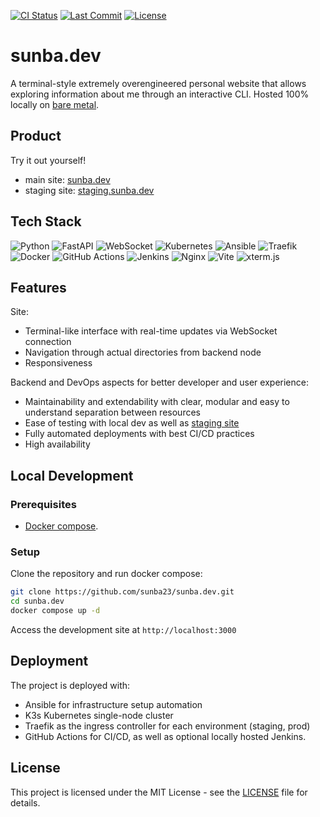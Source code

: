 [![CI Status](https://github.com/sunba23/sunba.dev/actions/workflows/build_push_deploy.yml/badge.svg)](https://github.com/sunba23/sunba.dev/actions/workflows/build_push_deploy.yml)
[![Last Commit](https://img.shields.io/github/last-commit/sunba23/sunba.dev)](https://github.com/sunba23/sunba.dev/commits/master)
[![License](https://img.shields.io/badge/License-MIT%2FX11-blue.svg)](https://github.com/sunba23/sunba.dev/blob/master/LICENSE)

# sunba.dev
A terminal-style extremely overengineered personal website that allows exploring information about me through an interactive CLI. Hosted 100% locally on [bare metal](https://www.gmktec.com/products/nucbox-g3-most-cost-effective-mini-pc-with-intel-n100-processor).

## Product
Try it out yourself!
- main site: [sunba.dev](https://sunba.dev)
- staging site: [staging.sunba.dev](https://staging.sunba.dev:8443)

## Tech Stack
![Python](https://img.shields.io/badge/Python-3776AB?style=for-the-badge&logo=python&logoColor=white)
![FastAPI](https://img.shields.io/badge/FastAPI-009688?style=for-the-badge&logo=fastapi&logoColor=white)
![WebSocket](https://img.shields.io/badge/WebSocket-010101?style=for-the-badge&logo=socket.io&logoColor=white)
![Kubernetes](https://img.shields.io/badge/Kubernetes-326CE5?style=for-the-badge&logo=kubernetes&logoColor=white)
![Ansible](https://img.shields.io/badge/Ansible-000000?style=for-the-badge&logo=ansible&logoColor=white)
![Traefik](https://img.shields.io/badge/Traefik-24A1C1?style=for-the-badge&logo=traefik&logoColor=white)
![Docker](https://img.shields.io/badge/Docker-2496ED?style=for-the-badge&logo=docker&logoColor=white)
![GitHub Actions](https://img.shields.io/badge/GitHub_Actions-2088FF?style=for-the-badge&logo=github-actions&logoColor=white)
![Jenkins](https://img.shields.io/badge/Jenkins-009639?style=for-the-badge&logo=jenkins&logoColor=white)
![Nginx](https://img.shields.io/badge/Nginx-009639?style=for-the-badge&logo=nginx&logoColor=white)
![Vite](https://img.shields.io/badge/Vite-646CFF?style=for-the-badge&logo=vite&logoColor=white)
![xterm.js](https://img.shields.io/badge/xterm.js-000000?style=for-the-badge&logo=terminal&logoColor=white)

## Features
Site:
- Terminal-like interface with real-time updates via WebSocket connection
- Navigation through actual directories from backend node
- Responsiveness

Backend and DevOps aspects for better developer and user experience:
- Maintainability and extendability with clear, modular and easy to understand separation between resources
- Ease of testing with local dev as well as [staging site](https://staging.sunba.dev:8443)
- Fully automated deployments with best CI/CD practices
- High availability

## Local Development

### Prerequisites
- [Docker compose](https://docs.docker.com/compose/).

### Setup
Clone the repository and run docker compose:
```bash
git clone https://github.com/sunba23/sunba.dev.git
cd sunba.dev
docker compose up -d
```
Access the development site at `http://localhost:3000`
## Deployment

The project is deployed with:
- Ansible for infrastructure setup automation
- K3s Kubernetes single-node cluster
- Traefik as the ingress controller for each environment (staging, prod)
- GitHub Actions for CI/CD, as well as optional locally hosted Jenkins.

## License
This project is licensed under the MIT License - see the [LICENSE](LICENSE) file for details.

